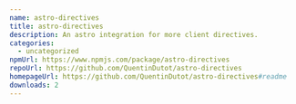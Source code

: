 ```yaml
---
name: astro-directives
title: astro-directives
description: An astro integration for more client directives.
categories:
  - uncategorized
npmUrl: https://www.npmjs.com/package/astro-directives
repoUrl: https://github.com/QuentinDutot/astro-directives
homepageUrl: https://github.com/QuentinDutot/astro-directives#readme
downloads: 2
---
```

